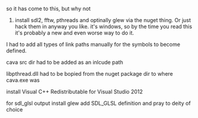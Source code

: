 so it has come to this, but why not


1. install sdl2, fftw, pthreads and optinally glew via the nuget thing. Or just hack them in anyway you like. 
it's windows, so by the time you read this it's probably a new and even worse way to do it.

I had to add all types of link paths manually for the symbols to become defined.

cava src dir had to be added as an inlcude path

libpthread.dll had to be bopied from the nuget package dir to where cava.exe was

install Visual C++ Redistributable for Visual Studio 2012 

for sdl_glsl output install glew add SDL_GLSL definition and pray to deity of choice

